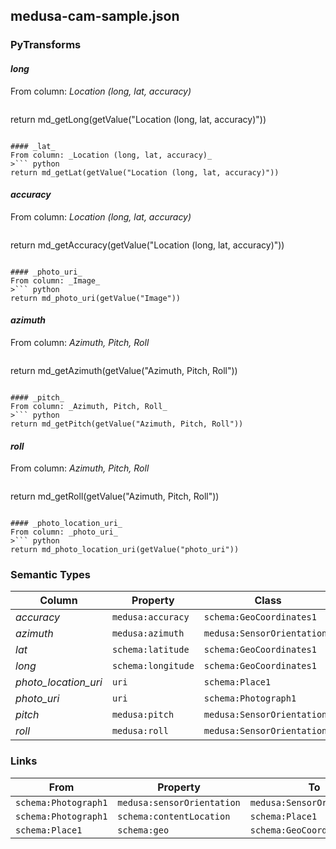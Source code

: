 ## medusa-cam-sample.json

### PyTransforms
#### _long_
From column: _Location (long, lat, accuracy)_
>``` python
return md_getLong(getValue("Location (long, lat, accuracy)"))
```

#### _lat_
From column: _Location (long, lat, accuracy)_
>``` python
return md_getLat(getValue("Location (long, lat, accuracy)"))
```

#### _accuracy_
From column: _Location (long, lat, accuracy)_
>``` python
return md_getAccuracy(getValue("Location (long, lat, accuracy)"))
```

#### _photo_uri_
From column: _Image_
>``` python
return md_photo_uri(getValue("Image"))
```

#### _azimuth_
From column: _Azimuth, Pitch, Roll_
>``` python
return md_getAzimuth(getValue("Azimuth, Pitch, Roll"))
```

#### _pitch_
From column: _Azimuth, Pitch, Roll_
>``` python
return md_getPitch(getValue("Azimuth, Pitch, Roll"))
```

#### _roll_
From column: _Azimuth, Pitch, Roll_
>``` python
return md_getRoll(getValue("Azimuth, Pitch, Roll"))
```

#### _photo_location_uri_
From column: _photo_uri_
>``` python
return md_photo_location_uri(getValue("photo_uri"))
```


### Semantic Types
| Column | Property | Class |
|  ----- | -------- | ----- |
| _accuracy_ | `medusa:accuracy` | `schema:GeoCoordinates1`|
| _azimuth_ | `medusa:azimuth` | `medusa:SensorOrientation1`|
| _lat_ | `schema:latitude` | `schema:GeoCoordinates1`|
| _long_ | `schema:longitude` | `schema:GeoCoordinates1`|
| _photo_location_uri_ | `uri` | `schema:Place1`|
| _photo_uri_ | `uri` | `schema:Photograph1`|
| _pitch_ | `medusa:pitch` | `medusa:SensorOrientation1`|
| _roll_ | `medusa:roll` | `medusa:SensorOrientation1`|


### Links
| From | Property | To |
|  --- | -------- | ---|
| `schema:Photograph1` | `medusa:sensorOrientation` | `medusa:SensorOrientation1`|
| `schema:Photograph1` | `schema:contentLocation` | `schema:Place1`|
| `schema:Place1` | `schema:geo` | `schema:GeoCoordinates1`|
